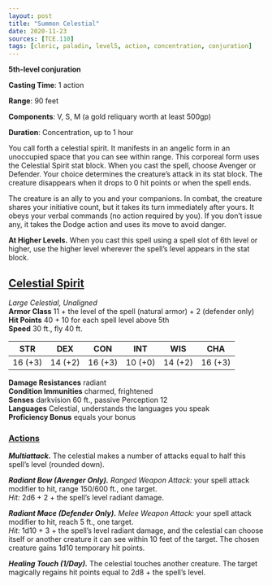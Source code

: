 ```yaml
---
layout: post
title: "Summon Celestial"
date: 2020-11-23
sources: [TCE.110]
tags: [cleric, paladin, level5, action, concentration, conjuration]
---
```


**5th-level conjuration**

**Casting Time**: 1 action

**Range**: 90 feet

**Components**: V, S, M (a gold reliquary worth at least 500gp)

**Duration**: Concentration, up to 1 hour

You call forth a celestial spirit. It manifests in an angelic form in an unoccupied space that you can see within range. This corporeal form uses the Celestial Spirit stat block. When you cast the spell, choose Avenger or Defender. Your choice determines the creature’s attack in its stat block. The creature disappears when it drops to 0 hit points or when the spell ends.

The creature is an ally to you and your companions. In combat, the creature shares your initiative count, but it takes its turn immediately after yours. It obeys your verbal commands (no action required by you). If you don’t issue any, it takes the Dodge action and uses its move to avoid danger.

**At Higher Levels.** When you cast this spell using a spell slot of 6th level or higher, use the higher level wherever the spell’s level appears in the stat block.

## <u>Celestial Spirit</u>

*Large Celestial, Unaligned*  
**Armor Class** 11 + the level of the spell (natural armor) + 2 (defender only)  
**Hit Points** 40 + 10 for each spell level above 5th  
**Speed** 30 ft., fly 40 ft.

| STR   | DEX   | CON   | INT   | WIS   | CHA   |
|:-----:|:-----:|:-----:|:-----:|:-----:|:-----:|
|16 (+3)|14 (+2)|16 (+3)|10 (+0)|14 (+2)|16 (+3)|

**Damage Resistances** radiant  
**Condition Immunities** charmed, frightened  
**Senses** darkvision 60 ft., passive Perception 12  
**Languages** Celestial, understands the languages you speak  
**Proficiency Bonus** equals your bonus

### <u>Actions</u>
***Multiattack.*** The celestial makes a number of attacks equal to half this spell’s level (rounded down).

***Radiant Bow (Avenger Only).*** *Ranged Weapon Attack:* your spell attack modifier to hit, range 150/600 ft., one target.  
*Hit:* 2d6 + 2 + the spell’s level radiant damage.

***Radiant Mace (Defender Only).*** *Melee Weapon Attack:* your spell attack modifier to hit, reach 5 ft., one target.  
*Hit:* 1d10 + 3 + the spell’s level radiant damage, and the celestial can choose itself or another creature it can see within 10 feet of the target. The chosen creature gains 1d10 temporary hit points.

***Healing Touch (1/Day).*** The celestial touches another creature. The target magically regains hit points equal to 2d8 + the spell’s level.
